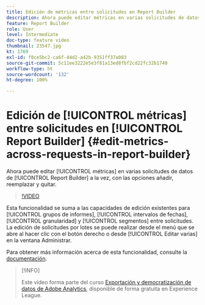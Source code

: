 ```yaml
---
title: Edición de métricas entre solicitudes en Report Builder
description: Ahora puede editar métricas en varias solicitudes de datos de Report Builder a la vez, con las opciones añadir, reemplazar y quitar.
feature: Report Builder
role: User
level: Intermediate
doc-type: feature video
thumbnail: 23547.jpg
kt: 1769
exl-id: f0ce5bc2-ca6f-44d2-a42b-9351ff37a083
source-git-commit: 5c11ee3222e5e3f81a13ed8fbf2cd22fc32b1740
workflow-type: ht
source-wordcount: '132'
ht-degree: 100%

---
```


# Edición de [!UICONTROL métricas] entre solicitudes en [!UICONTROL Report Builder] {#edit-metrics-across-requests-in-report-builder}

Ahora puede editar [!UICONTROL métricas] en varias solicitudes de datos de [!UICONTROL Report Builder] a la vez, con las opciones añadir, reemplazar y quitar.

>[!VIDEO](https://video.tv.adobe.com/v/23547/?quality=12)

Esta funcionalidad se suma a las capacidades de edición existentes para [!UICONTROL grupos de informes], [!UICONTROL intervalos de fechas], [!UICONTROL granularidad] y [!UICONTROL segmentos] entre solicitudes. La edición de solicitudes por lotes se puede realizar desde el menú que se abre al hacer clic con el botón derecho o desde [!UICONTROL Editar varias] en la ventana Administrar.

Para obtener más información acerca de esta funcionalidad, consulte la [documentación](https://experienceleague.adobe.com/docs/analytics/analyze/report-builder/manage-requests/edit-multiple-metrics.html?lang=es).

>[!INFO]
>
> Este vídeo forma parte del curso [Exportación y democratización de datos de Adobe Analytics](https://experienceleague.adobe.com/?recommended=Analytics-A-1-2022.1.democratizing&amp;lang=es), disponible de forma gratuita en Experience League.